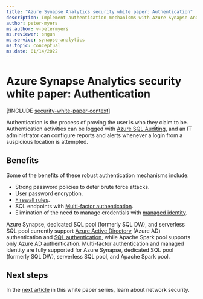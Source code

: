 ```yaml
---
title: "Azure Synapse Analytics security white paper: Authentication"
description: Implement authentication mechanisms with Azure Synapse Analytics.
author: peter-myers
ms.author: v-petermyers
ms.reviewer: sngun
ms.service: synapse-analytics
ms.topic: conceptual
ms.date: 01/14/2022
---
```


# Azure Synapse Analytics security white paper: Authentication

[!INCLUDE [security-white-paper-context](includes/security-white-paper-context.md)]

Authentication is the process of proving the user is who they claim to be. Authentication activities can be logged with [Azure SQL Auditing](../../azure-sql/database/auditing-overview.md), and an IT administrator can configure reports and alerts whenever a login from a suspicious location is attempted.

## Benefits

Some of the benefits of these robust authentication mechanisms include:

- Strong password policies to deter brute force attacks.
- User password encryption.
- [Firewall rules](../../azure-sql/database/firewall-configure.md).
- SQL endpoints with [Multi-factor authentication](../sql/mfa-authentication.md).
- Elimination of the need to manage credentials with [managed identity](../../data-factory/data-factory-service-identity.md).

Azure Synapse, dedicated SQL pool (formerly SQL DW), and serverless SQL pool currently support [Azure Active Directory](../../active-directory/fundamentals/active-directory-whatis.md) (Azure AD) authentication and [SQL authentication](../sql/sql-authentication.md), while Apache Spark pool supports only Azure AD authentication. Multi-factor authentication and managed identity are fully supported for Azure Synapse, dedicated SQL pool (formerly SQL DW), serverless SQL pool, and Apache Spark pool.

## Next steps

In the [next article](security-white-paper-network-security.md) in this white paper series, learn about network security.
